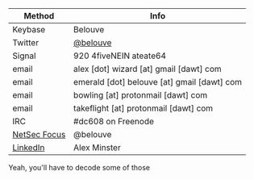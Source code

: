 
Method | Info
------|------------
Keybase | Belouve
Twitter | [@belouve](https://twitter.com/UlicBelouve)
Signal | 920 4fiveNEIN ateate64
email| alex [dot] wizard [at] gmail [dawt] com
email | emerald [dot] belouve [at] gmail [dawt] com
email | bowling [at] protonmail [dawt] com
email | takeflight [at] protonmail [dawt] com
IRC | #dc608 on Freenode
[NetSec Focus](https://mm.netsecfocus.com/nsf/channels/general) | @belouve
[LinkedIn](https://linkedin.com/in/alexminster/) | Alex Minster

Yeah, you'll have to decode some of those
